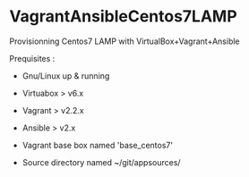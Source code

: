 # VagrantAnsibleCentos7LAMP
Provisionning Centos7 LAMP with VirtualBox+Vagrant+Ansible 

Prequisites :
 * Gnu/Linux up & running
 * Virtuabox > v6.x
 * Vagrant > v2.2.x
 * Ansible > v2.x
 
 * Vagrant base box named 'base_centos7'
 * Source directory named ~/git/appsources/
 
